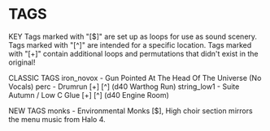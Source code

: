 # TAGS
KEY
	Tags marked with "[$]" are set up as loops for use as sound scenery.
	Tags marked with "[^]" are intended for a specific location.
	Tags marked with "[+]" contain additional loops and permutations that didn't exist in the original!

CLASSIC TAGS
	iron_novox - Gun Pointed At The Head Of The Universe (No Vocals)
	perc - Drumrun [+] [^] (d40 Warthog Run)
	string_low1 - Suite Autumn / Low C Glue [+] [^] (d40 Engine Room)

NEW TAGS
	monks - Environmental Monks [$], High choir section mirrors the menu music from Halo 4.